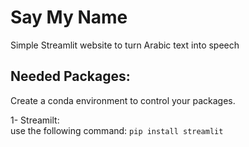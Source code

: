 # Say My Name
Simple Streamlit website to turn Arabic text into speech

## Needed Packages:

Create a conda environment to control your packages.

1- Streamilt:<br>
use the following command: `pip install streamlit`


